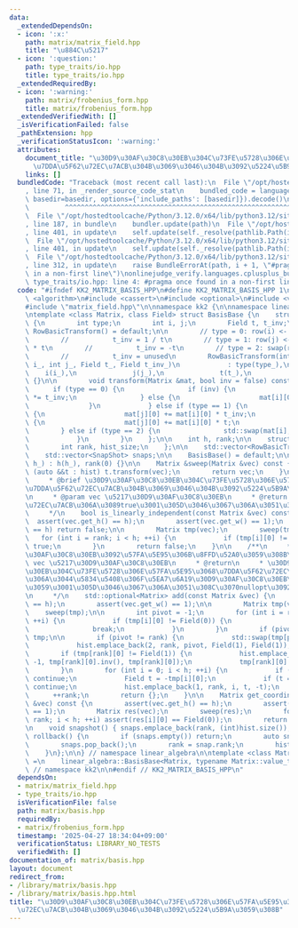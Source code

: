 ```yaml
---
data:
  _extendedDependsOn:
  - icon: ':x:'
    path: matrix/matrix_field.hpp
    title: "\u884C\u5217"
  - icon: ':question:'
    path: type_traits/io.hpp
    title: type_traits/io.hpp
  _extendedRequiredBy:
  - icon: ':warning:'
    path: matrix/frobenius_form.hpp
    title: matrix/frobenius_form.hpp
  _extendedVerifiedWith: []
  _isVerificationFailed: false
  _pathExtension: hpp
  _verificationStatusIcon: ':warning:'
  attributes:
    document_title: "\u30D9\u30AF\u30C8\u30EB\u304C\u73FE\u5728\u306E\u57FA\u5E95\u3068\
      \u7DDA\u5F62\u72EC\u7ACB\u304B\u3069\u3046\u304B\u3092\u5224\u5B9A\u3059\u308B"
    links: []
  bundledCode: "Traceback (most recent call last):\n  File \"/opt/hostedtoolcache/Python/3.12.0/x64/lib/python3.12/site-packages/onlinejudge_verify/documentation/build.py\"\
    , line 71, in _render_source_code_stat\n    bundled_code = language.bundle(stat.path,\
    \ basedir=basedir, options={'include_paths': [basedir]}).decode()\n          \
    \         ^^^^^^^^^^^^^^^^^^^^^^^^^^^^^^^^^^^^^^^^^^^^^^^^^^^^^^^^^^^^^^^^^^^^^^^^^^^^^^^^^\n\
    \  File \"/opt/hostedtoolcache/Python/3.12.0/x64/lib/python3.12/site-packages/onlinejudge_verify/languages/cplusplus.py\"\
    , line 187, in bundle\n    bundler.update(path)\n  File \"/opt/hostedtoolcache/Python/3.12.0/x64/lib/python3.12/site-packages/onlinejudge_verify/languages/cplusplus_bundle.py\"\
    , line 401, in update\n    self.update(self._resolve(pathlib.Path(included), included_from=path))\n\
    \  File \"/opt/hostedtoolcache/Python/3.12.0/x64/lib/python3.12/site-packages/onlinejudge_verify/languages/cplusplus_bundle.py\"\
    , line 401, in update\n    self.update(self._resolve(pathlib.Path(included), included_from=path))\n\
    \  File \"/opt/hostedtoolcache/Python/3.12.0/x64/lib/python3.12/site-packages/onlinejudge_verify/languages/cplusplus_bundle.py\"\
    , line 312, in update\n    raise BundleErrorAt(path, i + 1, \"#pragma once found\
    \ in a non-first line\")\nonlinejudge_verify.languages.cplusplus_bundle.BundleErrorAt:\
    \ type_traits/io.hpp: line 4: #pragma once found in a non-first line\n"
  code: "#ifndef KK2_MATRIX_BASIS_HPP\n#define KK2_MATRIX_BASIS_HPP 1\n\n#include\
    \ <algorithm>\n#include <cassert>\n#include <optional>\n#include <vector>\n\n\
    #include \"matrix_field.hpp\"\n\nnamespace kk2 {\n\nnamespace linear_algebra {\n\
    \ntemplate <class Matrix, class Field> struct BasisBase {\n    struct RowBasicTransform\
    \ {\n        int type;\n        int i, j;\n        Field t, t_inv;\n\n       \
    \ RowBasicTransform() = default;\n\n        // type = 0: row(i) <- row(i) * t\n\
    \        //           t_inv = 1 / t\n        // type = 1: row(j) <- row(j) + row(i)\
    \ * t\n        //           t_inv = -t\n        // type = 2: swap(row(i), row(j))\n\
    \        //           t_inv = unused\n        RowBasicTransform(int type_, int\
    \ i_, int j_, Field t_, Field t_inv_)\n            : type(type_),\n          \
    \    i(i_),\n              j(j_),\n              t(t_),\n              t_inv(t_inv_)\
    \ {}\n\n        void transform(Matrix &mat, bool inv = false) const {\n      \
    \      if (type == 0) {\n                if (inv) {\n                    mat[i][0]\
    \ *= t_inv;\n                } else {\n                    mat[i][0] *= t;\n \
    \               }\n            } else if (type == 1) {\n                if (inv)\
    \ {\n                    mat[j][0] += mat[i][0] * t_inv;\n                } else\
    \ {\n                    mat[j][0] += mat[i][0] * t;\n                }\n    \
    \        } else if (type == 2) {\n                std::swap(mat[i], mat[j]);\n\
    \            }\n        }\n    };\n\n    int h, rank;\n\n    struct SnapShot {\n\
    \        int rank, hist_size;\n    };\n\n    std::vector<RowBasicTransform> hist;\n\
    \    std::vector<SnapShot> snaps;\n\n    BasisBase() = default;\n\n    BasisBase(int\
    \ h_) : h(h_), rank(0) {}\n\n    Matrix &sweep(Matrix &vec) const {\n        for\
    \ (auto &&t : hist) t.transform(vec);\n        return vec;\n    }\n\n    /**\n\
    \     * @brief \u30D9\u30AF\u30C8\u30EB\u304C\u73FE\u5728\u306E\u57FA\u5E95\u3068\
    \u7DDA\u5F62\u72EC\u7ACB\u304B\u3069\u3046\u304B\u3092\u5224\u5B9A\u3059\u308B\
    \n     * @param vec \u5217\u30D9\u30AF\u30C8\u30EB\n     * @return \u7DDA\u5F62\
    \u72EC\u7ACB\u306A\u3089true\u3001\u305D\u3046\u3067\u306A\u3051\u308C\u3070false\n\
    \     */\n    bool is_linearly_independent(const Matrix &vec) const {\n      \
    \  assert(vec.get_h() == h);\n        assert(vec.get_w() == 1);\n        if (rank\
    \ == h) return false;\n\n        Matrix tmp(vec);\n        sweep(tmp);\n     \
    \   for (int i = rank; i < h; ++i) {\n            if (tmp[i][0] != Field(0)) return\
    \ true;\n        }\n        return false;\n    }\n\n    /**\n     * @brief \u30D9\
    \u30AF\u30C8\u30EB\u3092\u57FA\u5E95\u306B\u8FFD\u52A0\u3059\u308B\n     * @param\
    \ vec \u5217\u30D9\u30AF\u30C8\u30EB\n     * @return\n     * \u30D9\u30AF\u30C8\
    \u30EB\u304C\u73FE\u5728\u306E\u57FA\u5E95\u3068\u7DDA\u5F62\u72EC\u7ACB\u3067\
    \u306A\u3044\u5834\u5408\u306F\u5EA7\u6A19\u30D9\u30AF\u30C8\u30EB\u3092\u8FD4\
    \u3059\u3001\u305D\u3046\u3067\u306A\u3051\u308C\u3070nullopt\u3092\u8FD4\u3059\
    \n     */\n    std::optional<Matrix> add(const Matrix &vec) {\n        assert(vec.get_h()\
    \ == h);\n        assert(vec.get_w() == 1);\n\n        Matrix tmp(vec);\n    \
    \    sweep(tmp);\n\n        int pivot = -1;\n        for (int i = rank; i < h;\
    \ ++i) {\n            if (tmp[i][0] != Field(0)) {\n                pivot = i;\n\
    \                break;\n            }\n        }\n        if (pivot == -1) return\
    \ tmp;\n\n        if (pivot != rank) {\n            std::swap(tmp[pivot], tmp[rank]);\n\
    \            hist.emplace_back(2, rank, pivot, Field(1), Field(1));\n        }\n\
    \        if (tmp[rank][0] != Field(1)) {\n            hist.emplace_back(0, rank,\
    \ -1, tmp[rank][0].inv(), tmp[rank][0]);\n            tmp[rank][0] = Field(1);\n\
    \        }\n        for (int i = 0; i < h; ++i) {\n            if (i == rank)\
    \ continue;\n            Field t = -tmp[i][0];\n            if (t == Field(0))\
    \ continue;\n            hist.emplace_back(1, rank, i, t, -t);\n        }\n  \
    \      ++rank;\n        return {};\n    }\n\n    Matrix get_coordinate(const Matrix\
    \ &vec) const {\n        assert(vec.get_h() == h);\n        assert(vec.get_w()\
    \ == 1);\n        Matrix res(vec);\n        sweep(res);\n        for (int i =\
    \ rank; i < h; ++i) assert(res[i][0] == Field(0));\n        return res;\n    }\n\
    \n    void snapshot() { snaps.emplace_back(rank, (int)hist.size()); }\n\n    void\
    \ rollback() {\n        if (snaps.empty()) return;\n        auto snap = snaps.back();\n\
    \        snaps.pop_back();\n        rank = snap.rank;\n        hist.resize(snap.hist_size);\n\
    \    }\n};\n\n} // namespace linear_algebra\n\ntemplate <class Matrix> using BasisMatrix\
    \ =\n    linear_algebra::BasisBase<Matrix, typename Matrix::value_type>;\n\n}\
    \ // namespace kk2\n\n#endif // KK2_MATRIX_BASIS_HPP\n"
  dependsOn:
  - matrix/matrix_field.hpp
  - type_traits/io.hpp
  isVerificationFile: false
  path: matrix/basis.hpp
  requiredBy:
  - matrix/frobenius_form.hpp
  timestamp: '2025-04-27 18:34:04+09:00'
  verificationStatus: LIBRARY_NO_TESTS
  verifiedWith: []
documentation_of: matrix/basis.hpp
layout: document
redirect_from:
- /library/matrix/basis.hpp
- /library/matrix/basis.hpp.html
title: "\u30D9\u30AF\u30C8\u30EB\u304C\u73FE\u5728\u306E\u57FA\u5E95\u3068\u7DDA\u5F62\
  \u72EC\u7ACB\u304B\u3069\u3046\u304B\u3092\u5224\u5B9A\u3059\u308B"
---
```

